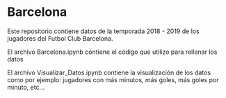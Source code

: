 # Barcelona

Este repositorio contiene datos de la temporada 2018 - 2019 de los jugadores del Futbol Club Barcelona.

El archivo Barcelona.ipynb contiene el código que utilizo para rellenar los datos

El archivo Visualizar_Datos.ipynb contiene la visualización de los datos como por ejemplo: jugadores con más minutos, más goles, más goles por minuto, etc...
